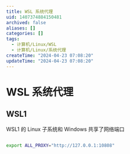 ```yaml
---
title: WSL 系统代理
uid: 1407374884150481
archived: false
aliases: []
categories: []
tags:
  - 计算机/Linux/WSL
  - 计算机/Linux/系统代理
createTime: "2024-04-23 07:08:20"
updateTime: "2024-04-23 07:08:20"
---
```


# WSL 系统代理

## WSL1

WSL1 的 Linux 子系统和 Windows 共享了网络端口

```sh

export ALL_PROXY="http://127.0.0.1:10808"

```
